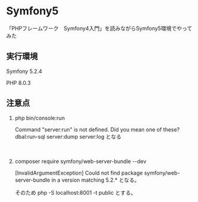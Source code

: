 # Symfony5
「PHPフレームワーク　Symfony4入門」を読みながらSymfony5環境でやってみた

## 実行環境
<p>Symfony 5.2.4</p>
<p>PHP  8.0.3</p>


## 注意点
<ol>
 <li> php bin/console:run</li>
 <p>Command "server:run" is not defined. 
 Did you mean one of these?
      dbal:run-sql
      server:dump
      server:log
  となる</p>
  
　<li>composer require symfony/web-server-bundle --dev</li>
  
  <p> [InvalidArgumentException]
  Could not find package symfony/web-server-bundle in a version matching 5.2.*
  となる。</p>
  <p>そのため
  php -S localhost:8001 -t public
  とする。</p>
 </ol>



